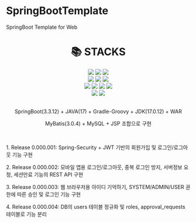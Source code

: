# SpringBootTemplate
SpringBoot Template for Web

<div align=center><h1>📚 STACKS</h1></div>

<div align=center>
  <img src="https://img.shields.io/badge/Apache Tomcat-F8DC75?style=flat-square&logo=apachetomcat&logoColor=black"/> 
  <img src="https://img.shields.io/badge/SpringBoot-6DB33F?style=flat-square&logo=Spring&logoColor=white"/> 
  <img src="https://img.shields.io/badge/MySQL-4479A1?style=flat-square&logo=MySQL&logoColor=white"/>
  <br>
  
  <img src="https://img.shields.io/badge/Java-007396?style=flat-square&logo=java&logoColor=white"/> 
  <img src="https://img.shields.io/badge/JavaScript-F7DF1E?style=flat-square&logo=javascript&logoColor=black"/> 
  <img src="https://img.shields.io/badge/jQuery-0769AD?style=flat-square&logo=jQuery&logoColor=white"/>
  <br>
  
  <img src="https://img.shields.io/badge/HTML5-E34F26?style=flat-square&logo=html5&logoColor=white"/> 
  <img src="https://img.shields.io/badge/CSS3-1572B6?style=flat-square&logo=css3&logoColor=white"/> 
  <img src="https://img.shields.io/badge/Sass-CC6699?style=flat-square&logo=Sass&logoColor=white"/> 
  <img src="https://img.shields.io/badge/Bootstrap-7952B3?style=flat-square&logo=bootstrap&logoColor=white"/>
  <br>
  
  <img src="https://img.shields.io/badge/Git-F05032?style=flat-square&logo=git&logoColor=white"/> 
  <img src="https://img.shields.io/badge/GitHub-181717?style=flat-square&logo=GitHub&logoColor=white"/>
  <br>
  <br>
  
  <p>SpringBoot(3.3.12) + JAVA(17) + Gradle-Groovy + JDK(17.0.12) + WAR</p>
  <p>MyBatis(3.0.4) + MySQL + JSP 조합으로 구현</p>
  <br>
</div>

<div align=left>
  <p>1. Release 0.000.001: Spring-Security + JWT 기반의 회원가입 및 로그인/로그아웃 기능 구현</p>
  <p>2. Release 0.000.002: 모바일 앱용 로그인/로그아웃, 중복 로그인 방지, 서버정보 요청, 세션만료 기능의 REST API 구현</p>
  <p>3. Release 0.000.003: 웹 브라우저용 아이디 기억하기, SYSTEM/ADMIN/USER 권한에 따른 승인 및 로그인 기능 구현</p>
  <p>4. Release 0.000.004: DB의 users 테이블 정규화 및 roles, approval_requests 테이블로 기능 분리</p>
  <br>
</div>
